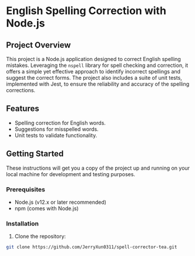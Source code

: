 # English Spelling Correction with Node.js

## Project Overview

This project is a Node.js application designed to correct English spelling mistakes. Leveraging the `nspell` library for spell checking and correction, it offers a simple yet effective approach to identify incorrect spellings and suggest the correct forms. The project also includes a suite of unit tests, implemented with Jest, to ensure the reliability and accuracy of the spelling corrections.

## Features

- Spelling correction for English words.
- Suggestions for misspelled words.
- Unit tests to validate functionality.

## Getting Started

These instructions will get you a copy of the project up and running on your local machine for development and testing purposes.

### Prerequisites

- Node.js (v12.x or later recommended)
- npm (comes with Node.js)

### Installation

1. Clone the repository:
```bash
git clone https://github.com/JerryXun0311/spell-corrector-tea.git